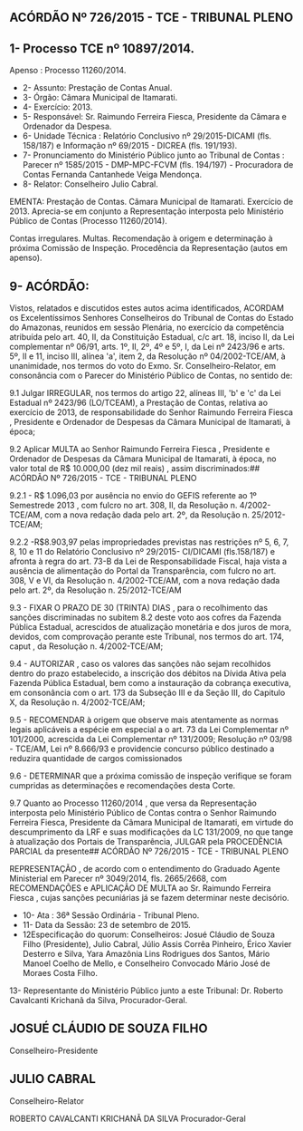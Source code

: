 
## ACÓRDÃO Nº 726/2015 - TCE - TRIBUNAL PLENO

## 1- Processo TCE nº 10897/2014.

Apenso : Processo 11260/2014.

- 2- Assunto: Prestação de Contas Anual.
- 3- Órgão: Câmara Municipal de Itamarati.
- 4- Exercício: 2013.
- 5- Responsável: Sr. Raimundo Ferreira Fiesca, Presidente da Câmara e Ordenador da Despesa.
- 6- Unidade Técnica : Relatório Conclusivo nº 29/2015-DICAMI (fls. 158/187) e Informação nº 69/2015 - DICREA (fls. 191/193).
- 7-  Pronunciamento  do Ministério  Público  junto  ao Tribunal  de  Contas :  Parecer  nº 1585/2015  -  DMP-MPC-FCVM  (fls.  194/197)  -  Procuradora  de  Contas  Fernanda Cantanhede Veiga Mendonça.
- 8- Relator: Conselheiro Julio Cabral.

EMENTA: Prestação de Contas. Câmara Municipal de Itamarati. Exercício de 2013. Aprecia-se em conjunto a Representação interposta  pelo  Ministério  Público  de  Contas (Processo 11260/2014).

Contas  irregulares.  Multas.  Recomendação  à origem e determinação à próxima Comissão de Inspeção. Procedência da Representação (autos em apenso).

## 9- ACÓRDÃO:

Vistos, relatados e discutidos estes autos acima identificados,  ACORDAM os Excelentíssimos  Senhores  Conselheiros  do  Tribunal  de  Contas  do  Estado  do Amazonas, reunidos em sessão Plenária, no exercício da competência atribuída pelo art. 40, II, da Constituição Estadual, c/c art. 18, inciso II, da Lei complementar nº 06/91, arts. 1º,  II,  2º,  4º  e  5º,  I,  da  Lei  nº  2423/96  e  arts.  5º,  II  e  11,  inciso  III,  alínea  'a',  item  2,  da Resolução  nº  04/2002-TCE/AM,  à  unanimidade,  nos  termos  do  voto  do  Exmo.  Sr. Conselheiro-Relator, em  consonância com o Parecer do Ministério Público de Contas, no sentido de:

9.1 Julgar IRREGULAR, nos termos do artigo 22, alíneas III, 'b' e 'c' da Lei Estadual nº 2423/96 (LO/TCEAM),  a Prestação de Contas, relativa ao  exercício de 2013, de responsabilidade do Senhor  Raimundo  Ferreira Fiesca , Presidente e Ordenador de Despesas da Câmara Municipal de Itamarati, à época;

9.2 Aplicar MULTA ao Senhor Raimundo Ferreira Fiesca , Presidente e Ordenador de Despesas da Câmara Municipal de Itamarati, à época, no valor total de R$ 10.000,00 (dez mil reais) , assim discriminados:## ACÓRDÃO Nº 726/2015 - TCE - TRIBUNAL PLENO

9.2.1  -  R$  1.096,03 por ausência  no  envio  do  GEFIS referente ao 1º Semestrede 2013 , com fulcro no art. 308, II, da Resolução n. 4/2002-TCE/AM, com a nova redação dada pelo art. 2º, da Resolução n. 25/2012-TCE/AM;

9.2.2 -R$8.903,97 pelas impropriedades  previstas nas restrições nº 5, 6, 7, 8, 10 e  11 do  Relatório Conclusivo nº 29/2015-  CI/DICAMI  (fls.158/187)  e  afronta  à  regra  do  art. 73-B da Lei de Responsabilidade Fiscal, haja vista a ausência  de  alimentação  do  Portal  da  Transparência,  com fulcro no art. 308, V e VI, da Resolução n. 4/2002-TCE/AM, com  a  nova  redação  dada  pelo  art.  2º,  da  Resolução  n. 25/2012-TCE/AM

9.3 - FIXAR O PRAZO DE 30 (TRINTA) DIAS ,  para o recolhimento das sanções  discriminadas  no  subitem  8.2  deste  voto  aos  cofres  da  Fazenda  Pública Estadual,  acrescidos  de  atualização  monetária  e  dos  juros  de  mora,  devidos,  com comprovação  perante  este  Tribunal,  nos  termos  do  art.  174, caput ,  da  Resolução  n. 4/2002-TCE/AM;

9.4  -  AUTORIZAR ,  caso  os  valores  das  sanções  não  sejam  recolhidos dentro  do  prazo  estabelecido,  a  inscrição  dos  débitos  na  Dívida  Ativa  pela  Fazenda Pública Estadual, bem como a instauração da cobrança executiva, em consonância com o art. 173 da Subseção III e da Seção III, do Capitulo X, da Resolução n. 4/2002-TCE/AM;

9.5 -  RECOMENDAR à origem que observe mais atentamente as normas legais aplicáveis a espécie em especial a  o art.  73 da Lei Complementar nº 101/2000, acrescida  da  Lei  Complementar  nº  131/2009;  Resolução  nº  03/98  -  TCE/AM,  Lei  nº 8.666/93  e  providencie  concurso  público  destinado  a  reduzira  quantidade  de  cargos comissionados

9.6  -  DETERMINAR que  a  próxima  comissão  de  inspeção  verifique  se foram cumpridas as determinações e recomendações desta Corte.

9.7  Quanto  ao  Processo 11260/2014 , que  versa  da  Representação interposta pelo  Ministério Público de Contas contra o Senhor Raimundo Ferreira Fiesca, Presidente da Câmara Municipal de  Itamarati, em virtude do descumprimento da LRF e suas  modificações  da  LC  131/2009,  no  que  tange  à  atualização dos  Portais de Transparência, JULGAR pela PROCEDÊNCIA PARCIAL da presente## ACÓRDÃO Nº 726/2015 - TCE - TRIBUNAL PLENO

REPRESENTAÇÃO , de acordo com o entendimento do Graduado Agente Ministerial em Parecer  nº  3049/2014,  fls.  2665/2668,  com RECOMENDAÇÕES  e  APLICAÇÃO  DE MULTA ao Sr.  Raimundo  Ferreira  Fiesca , cujas  sanções  pecuniárias  já  se  fazem determinar neste decisório.

- 10- Ata : 36ª Sessão Ordinária - Tribunal Pleno.
- 11- Data da Sessão: 23 de setembro de 2015.
- 12Especificação do quorum: Conselheiros: Josué Cláudio de Souza Filho (Presidente), Julio Cabral, Júlio Assis Corrêa Pinheiro, Érico Xavier Desterro e Silva, Yara Amazônia  Lins  Rodrigues  dos  Santos,  Mário  Manoel  Coelho  de  Mello,  e  Conselheiro Convocado Mário José de Moraes Costa Filho.

13- Representante do Ministério Público junto a este Tribunal: Dr. Roberto Cavalcanti Krichanã da Silva, Procurador-Geral.

## JOSUÉ CLÁUDIO DE SOUZA FILHO

Conselheiro-Presidente

## JULIO CABRAL

Conselheiro-Relator

ROBERTO CAVALCANTI KRICHANÃ DA SILVA Procurador-Geral